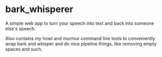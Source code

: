 # bark_whisperer

A simple web app to turn your speech into text and back into someone else's speech.

Also contains my howl and murmur command line tools to conveniently wrap bark and whisper and do nice pipeline things, like removing empty spaces and such.
